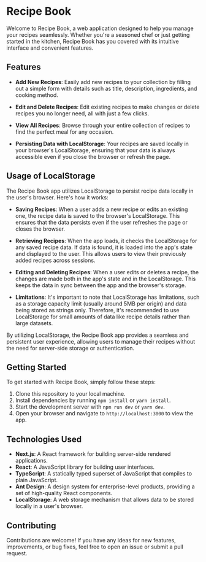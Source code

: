 # Recipe Book

Welcome to Recipe Book, a web application designed to help you manage your recipes seamlessly. Whether you're a seasoned chef or just getting started in the kitchen, Recipe Book has you covered with its intuitive interface and convenient features.

## Features

- **Add New Recipes**: Easily add new recipes to your collection by filling out a simple form with details such as title, description, ingredients, and cooking method.

- **Edit and Delete Recipes**: Edit existing recipes to make changes or delete recipes you no longer need, all with just a few clicks.

- **View All Recipes**: Browse through your entire collection of recipes to find the perfect meal for any occasion.

- **Persisting Data with LocalStorage**: Your recipes are saved locally in your browser's LocalStorage, ensuring that your data is always accessible even if you close the browser or refresh the page.

## Usage of LocalStorage

The Recipe Book app utilizes LocalStorage to persist recipe data locally in the user's browser. Here's how it works:

- **Saving Recipes**: When a user adds a new recipe or edits an existing one, the recipe data is saved to the browser's LocalStorage. This ensures that the data persists even if the user refreshes the page or closes the browser.

- **Retrieving Recipes**: When the app loads, it checks the LocalStorage for any saved recipe data. If data is found, it is loaded into the app's state and displayed to the user. This allows users to view their previously added recipes across sessions.

- **Editing and Deleting Recipes**: When a user edits or deletes a recipe, the changes are made both in the app's state and in the LocalStorage. This keeps the data in sync between the app and the browser's storage.

- **Limitations**: It's important to note that LocalStorage has limitations, such as a storage capacity limit (usually around 5MB per origin) and data being stored as strings only. Therefore, it's recommended to use LocalStorage for small amounts of data like recipe details rather than large datasets.

By utilizing LocalStorage, the Recipe Book app provides a seamless and persistent user experience, allowing users to manage their recipes without the need for server-side storage or authentication.

## Getting Started

To get started with Recipe Book, simply follow these steps:

1. Clone this repository to your local machine.
2. Install dependencies by running `npm install` or `yarn install`.
3. Start the development server with `npm run dev` or `yarn dev`.
4. Open your browser and navigate to `http://localhost:3000` to view the app.

## Technologies Used

- **Next.js**: A React framework for building server-side rendered applications.
- **React**: A JavaScript library for building user interfaces.
- **TypeScript**: A statically typed superset of JavaScript that compiles to plain JavaScript.
- **Ant Design**: A design system for enterprise-level products, providing a set of high-quality React components.
- **LocalStorage**: A web storage mechanism that allows data to be stored locally in a user's browser.

## Contributing

Contributions are welcome! If you have any ideas for new features, improvements, or bug fixes, feel free to open an issue or submit a pull request.


